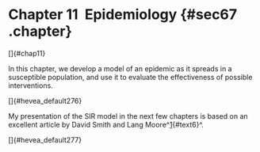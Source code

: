 ﻿Chapter 11  Epidemiology {#sec67 .chapter}
========================

[]{#chap11}

In this chapter, we develop a model of an epidemic as it spreads in a
susceptible population, and use it to evaluate the effectiveness of
possible interventions.

[]{#hevea_default276}

My presentation of the SIR model in the next few chapters is based on an
excellent article by David Smith and Lang Moore^[1](#note6){#text6}^.

[]{#hevea_default277}

